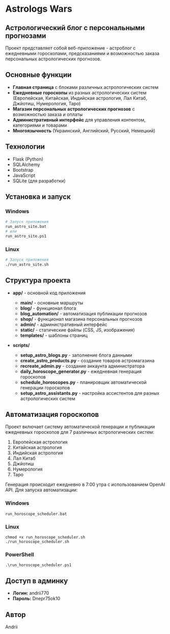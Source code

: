 # Astrologs Wars

## Астрологический блог с персональными прогнозами

Проект представляет собой веб-приложение - астроблог с ежедневными гороскопами, предсказаниями и возможностью заказа персональных астрологических прогнозов.

## Основные функции

- **Главная страница** с блоками различных астрологических систем
- **Ежедневные гороскопы** из разных астрологических систем (Европейская, Китайская, Индийская астрология, Лал Китаб, Джйотиш, Нумерология, Таро)
- **Магазин персональных астрологических прогнозов** с возможностью заказа и оплаты
- **Административный интерфейс** для управления контентом, категориями и товарами
- **Многоязычность** (Украинский, Английский, Русский, Немецкий)

## Технологии

- Flask (Python)
- SQLAlchemy
- Bootstrap
- JavaScript
- SQLite (для разработки)

## Установка и запуск

### Windows

```bash
# Запуск приложения
run_astro_site.bat
# или
run_astro_site.ps1
```

### Linux

```bash
# Запуск приложения
./run_astro_site.sh
```

## Структура проекта

- **app/** - основной код приложения
  - **main/** - основные маршруты
  - **blog/** - функционал блога
  - **blog_automation/** - автоматизация публикации прогнозов
  - **shop/** - функционал магазина персональных прогнозов
  - **admin/** - административный интерфейс
  - **static/** - статические файлы (CSS, JS, изображения)
  - **templates/** - шаблоны страниц

- **scripts/**
  - **setup_astro_blogs.py** - заполнение блога данными
  - **create_astro_products.py** - создание товаров астромагазина
  - **recreate_admin.py** - создание аккаунта администратора
  - **daily_horoscope_generator.py** - ежедневная генерация гороскопов
  - **schedule_horoscopes.py** - планировщик автоматической генерации гороскопов
  - **setup_astro_assistants.py** - настройка ассистентов для разных астрологических систем

## Автоматизация гороскопов

Проект включает систему автоматической генерации и публикации ежедневных гороскопов для 7 различных астрологических систем:

1. Европейская астрология
2. Китайская астрология
3. Индийская астрология
4. Лал Китаб
5. Джйотиш
6. Нумерология
7. Таро

Генерация происходит ежедневно в 7:00 утра с использованием OpenAI API. Для запуска автоматизации:

### Windows
```
run_horoscope_scheduler.bat
```

### Linux
```
chmod +x run_horoscope_scheduler.sh
./run_horoscope_scheduler.sh
```

### PowerShell
```
.\run_horoscope_scheduler.ps1
```

## Доступ в админку

- **Логин:** andrii770
- **Пароль:** Dnepr75ok10

## Автор

Andrii
